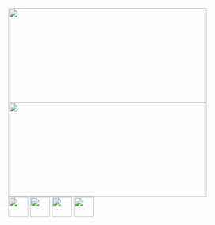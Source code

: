 <div>
  <img height="190" width="400" src="https://github-readme-stats.vercel.app/api?username=FAbricioLR&show_icons=true&theme=tokyonight&hide_border=true"/>
  <img height="190" width="400" src="https://github-readme-stats.vercel.app/api/top-langs/?username=FabricioLR&layout=compact&theme=tokyonight&hide_border=true"/>
</div>



<div>
  <img height="40" src="https://raw.githubusercontent.com/jmnote/z-icons/master/svg/javascript.svg" />
  <img height="40" src="https://cdn.jsdelivr.net/gh/devicons/devicon/icons/css3/css3-original.svg" />
  <img height="40" src="https://cdn.jsdelivr.net/gh/devicons/devicon/icons/html5/html5-original.svg" />
  <img height="40" src="https://cdn.jsdelivr.net/gh/devicons/devicon/icons/mysql/mysql-original.svg" />
</div>
